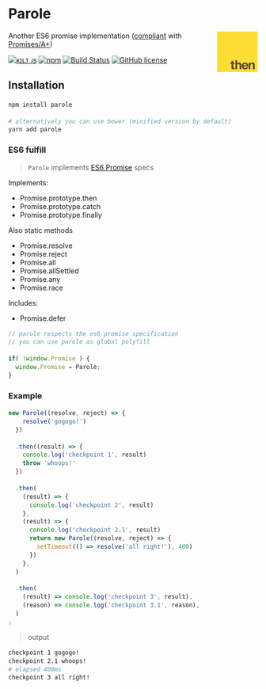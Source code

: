 
# Parole

[<img src="https://raw.githubusercontent.com/promises-aplus/promises-spec/master/logo.svg" alt="Promises/A+ logo" width="82px" height="82px" title="Promises/A+ 1.0 compliant" align="right" />](https://promisesaplus.com/)

<!-- [<img src="https://promisesaplus.com/assets/logo-small.png" alt="Promises/A+ logo" title="Promises/A+ 1.0 compliant" align="right" />](https://promisesaplus.com/) -->

Another ES6 promise implementation ([compliant](https://github.com/promises-aplus/promises-tests) with [Promises/A+](https://github.com/promises-aplus/promises-spec))

[![ᴋɪʟᴛ ᴊs](https://jesus.germade.dev/assets/images/badge-kiltjs.svg)](https://github.com/kiltjs)
[![npm](https://img.shields.io/npm/v/parole.svg)](https://www.npmjs.com/package/parole)
[![Build Status](https://cloud.drone.io/api/badges/kiltjs/parole/status.svg)](https://cloud.drone.io/kiltjs/parole)
[![GitHub license](https://img.shields.io/badge/license-MIT-blue.svg)](LICENSE)

## Installation
```.sh
npm install parole

# alternatively you can use bower (minified version by default)
yarn add parole
```

### ES6 fulfill
> `Parole` implements [ES6 Promise](https://developer.mozilla.org/en-US/docs/Web/JavaScript/Reference/Global_Objects/Promise) specs

Implements:
- Promise.prototype.then
- Promise.prototype.catch
- Promise.prototype.finally

Also static methods
- Promise.resolve
- Promise.reject
- Promise.all
- Promise.allSettled
- Promise.any
- Promise.race

Includes:
- Promise.defer

``` js
// parole respects the es6 promise specification
// you can use parole as global polyfill

if( !window.Promise ) {
  window.Promise = Parole;
}
```

### Example
``` js
new Parole((resolve, reject) => {
    resolve('gogogo!')
  })

  .then((result) => {
    console.log('checkpoint 1', result)
    throw 'whoops!'
  })

  .then(
    (result) => {
      console.log('checkpoint 2', result)
    },
    (result) => {
      console.log('checkpoint 2.1', result)
      return new Parole((resolve, reject) => {
        setTimeout(() => resolve('all right!'), 400)
      })
    },
  )

  .then(
    (result) => console.log('checkpoint 3', result),
    (reason) => console.log('checkpoint 3.1', reason),
  )
;
```
> output

```.sh
checkpoint 1 gogogo!
checkpoint 2.1 whoops!
# elapsed 400ms
checkpoint 3 all right!
```

